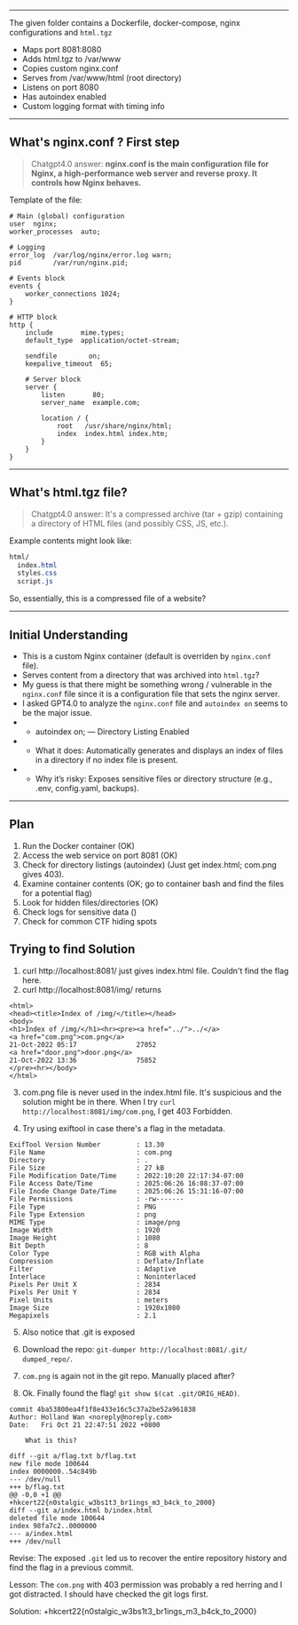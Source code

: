 

---
The given folder contains a Dockerfile, docker-compose, nginx configurations and `html.tgz`

* Maps port 8081:8080
* Adds html.tgz to /var/www
* Copies custom nginx.conf
* Serves from /var/www/html (root directory)
* Listens on port 8080
* Has autoindex enabled
* Custom logging format with timing info

---

## What's nginx.conf ? First step
> Chatgpt4.0 answer: **nginx.conf is the main configuration file for Nginx, a high-performance web server and reverse proxy. It controls how Nginx behaves.**

Template of the file:

```nginx
# Main (global) configuration
user  nginx;
worker_processes  auto;

# Logging
error_log  /var/log/nginx/error.log warn;
pid        /var/run/nginx.pid;

# Events block
events {
    worker_connections 1024;
}

# HTTP block
http {
    include       mime.types;
    default_type  application/octet-stream;

    sendfile        on;
    keepalive_timeout  65;

    # Server block
    server {
        listen       80;
        server_name  example.com;

        location / {
            root   /usr/share/nginx/html;
            index  index.html index.htm;
        }
    }
}
```

---

## What's html.tgz file?

> Chatgpt4.0 answer: It's a compressed archive (tar + gzip) containing a directory of HTML files (and possibly CSS, JS, etc.).

Example contents might look like:

```css
html/
  index.html
  styles.css
  script.js
```

So, essentially, this is a compressed file of a website? 


---

## Initial Understanding

- This is a custom Nginx container (default is overriden by `nginx.conf` file).
- Serves content from a directory that was archived into `html.tgz`?
- My guess is that there might be something wrong / vulnerable in the `nginx.conf` file since it is a configuration file that sets the nginx server. 
- I asked GPT4.0 to analyze the `nginx.conf` file and `autoindex on` seems to be the major issue.
- *  autoindex on; — Directory Listing Enabled
- * What it does: Automatically generates and displays an index of files in a directory if no index file is present.
- * Why it’s risky: Exposes sensitive files or directory structure (e.g., .env, config.yaml, backups).

--- 

## Plan 

1. Run the Docker container                             (OK)
2. Access the web service on port 8081                  (OK)
3. Check for directory listings (autoindex)             (Just get index.html; com.png gives 403).
4. Examine container contents                           (OK; go to container bash and find the files for a potential flag)
5. Look for hidden files/directories                    (OK)
6. Check logs for sensitive data                        ()
7. Check for common CTF hiding spots

## Trying to find Solution

1. curl http://localhost:8081/ just gives index.html file. Couldn't find the flag here.
2. curl http://localhost:8081/img/ returns
```
<html>
<head><title>Index of /img/</title></head>
<body>
<h1>Index of /img/</h1><hr><pre><a href="../">../</a>
<a href="com.png">com.png</a>                                            21-Oct-2022 05:17               27052
<a href="door.png">door.png</a>                                           21-Oct-2022 13:36               75852
</pre><hr></body>
</html>
```

3. com.png file is never used in the index.html file. It's suspicious and the solution might be in there. When I try 
`curl http://localhost:8081/img/com.png`, I get 403 Forbidden.

4. Try using exiftool in case there's a flag in the metadata.

```
ExifTool Version Number         : 13.30
File Name                       : com.png
Directory                       : .
File Size                       : 27 kB
File Modification Date/Time     : 2022:10:20 22:17:34-07:00
File Access Date/Time           : 2025:06:26 16:08:37-07:00
File Inode Change Date/Time     : 2025:06:26 15:31:16-07:00
File Permissions                : -rw-------
File Type                       : PNG
File Type Extension             : png
MIME Type                       : image/png
Image Width                     : 1920
Image Height                    : 1080
Bit Depth                       : 8
Color Type                      : RGB with Alpha
Compression                     : Deflate/Inflate
Filter                          : Adaptive
Interlace                       : Noninterlaced
Pixels Per Unit X               : 2834
Pixels Per Unit Y               : 2834
Pixel Units                     : meters
Image Size                      : 1920x1080
Megapixels                      : 2.1
```

5. Also notice that .git is exposed 

6. Download the repo: `git-dumper http://localhost:8081/.git/ dumped_repo/`. 

7. `com.png` is again not in the git repo. Manually placed after? 

8. Ok. Finally found the flag! `git show $(cat .git/ORIG_HEAD)`.

```
commit 4ba53800ea4f1f8e433e16c5c37a2be52a961838
Author: Holland Wan <noreply@noreply.com>
Date:   Fri Oct 21 22:47:51 2022 +0800

    What is this?

diff --git a/flag.txt b/flag.txt
new file mode 100644
index 0000000..54c849b
--- /dev/null
+++ b/flag.txt
@@ -0,0 +1 @@
+hkcert22{n0stalgic_w3bs1t3_br1ings_m3_b4ck_to_2000}
diff --git a/index.html b/index.html
deleted file mode 100644
index 98fa7c2..0000000
--- a/index.html
+++ /dev/null
```

Revise: The exposed `.git` led us to recover the entire repository history and find the flag in a previous commit.

Lesson: The `com.png` with 403 permission was probably a red herring and I got distracted. I should have checked the git logs first.


Solution: +hkcert22{n0stalgic_w3bs1t3_br1ings_m3_b4ck_to_2000}
